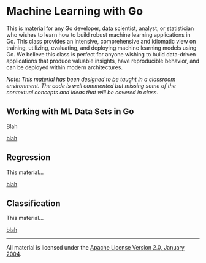 # Machine Learning with Go

This is material for any Go developer, data scientist, analyst, or statistician who wishes to learn how to build robust machine learning applications in Go. This class provides an intensive, comprehensive and idiomatic view on training, utilizing, evaluating, and deploying machine learning models using Go. We believe this class is perfect for anyone wishing to build data-driven applications that produce valuable insights, have reproducible behavior, and can be deployed within modern architectures.

*Note: This material has been designed to be taught in a classroom environment. The code is well commented but missing some of the contextual concepts and ideas that will be covered in class.*

## Working with ML Data Sets in Go 

Blah

[blah](blah)

## Regression

This material...

[blah](blah)

## Classification

This material...

[blah](blah)


___
All material is licensed under the [Apache License Version 2.0, January 2004](http://www.apache.org/licenses/LICENSE-2.0).
